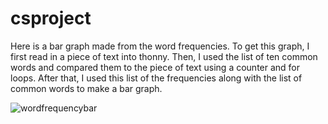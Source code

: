 # csproject
<head>
	<title> Bar Graph </title>
	<link href = "mystyle.css" rel="stylesheet">
</head>

<p> Here is a bar graph made from the word frequencies. To get this graph, I first 
read in a piece of text into thonny. Then, I used the list of ten common words and
compared them to the piece of text using a counter and for loops. After that, I used
this list of the frequencies along with the list of common words to make a bar graph.</p>

![wordfrequencybar](https://user-images.githubusercontent.com/78500448/121921458-0490dd80-cd07-11eb-8485-92edfa939cb6.PNG) 
